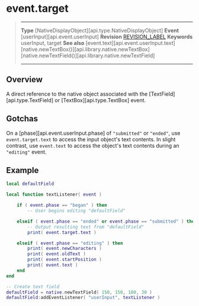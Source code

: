
# event.target

> --------------------- ------------------------------------------------------------------------------------------
> __Type__              [NativeDisplayObject][api.type.NativeDisplayObject]
> __Event__             [userInput][api.event.userInput]
> __Revision__          [REVISION_LABEL](REVISION_URL)
> __Keywords__          userInput, target
> __See also__          [event.text][api.event.userInput.text]
>						[native.newTextBox()][api.library.native.newTextBox]
>						[native.newTextField()][api.library.native.newTextField]
> --------------------- ------------------------------------------------------------------------------------------

## Overview

A direct reference to the native object associated with the [TextField][api.type.TextField] or [TextBox][api.type.TextBox] event.


## Gotchas

On a [phase][api.event.userInput.phase] of `"submitted"` or `"ended"`, use `event.target.text` to access the input object's text contents. In slight contrast, use `event.text` to access the object's text contents during an `"editing"` event.


## Example
 
``````lua
local defaultField

local function textListener( event )

	if ( event.phase == "began" ) then
		-- User begins editing "defaultField"

	elseif ( event.phase == "ended" or event.phase == "submitted" ) then
		-- Output resulting text from "defaultField"
		print( event.target.text )

	elseif ( event.phase == "editing" ) then
		print( event.newCharacters )
		print( event.oldText )
		print( event.startPosition )
		print( event.text )
	end
end

-- Create text field
defaultField = native.newTextField( 150, 150, 180, 30 )
defaultField:addEventListener( "userInput", textListener )
``````
